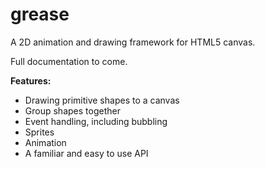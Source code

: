 grease
======

A 2D animation and drawing framework for HTML5 canvas.

Full documentation to come.

**Features:**
- Drawing primitive shapes to a canvas
- Group shapes together
- Event handling, including bubbling
- Sprites
- Animation
- A familiar and easy to use API